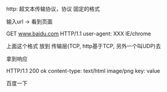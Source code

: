 http: 超文本传输协议，协议 固定的格式

输入url -> 看到页面

GET www.baidu.com HTTP/1.1
user-agent: XXX IE/chrome


上面这个格式 放到 传输层(TCP, http基于TCP, 另外一个叫UDP)去

拿到响应

HTTP/1.1 200 ok
content-type: text/html  image/png
key: value

<doctype html>
<html>
<body>
百度一下
</body>
<html/>